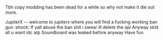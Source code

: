 Tbh copy modding has been dead for a while so why not make it die out more.

JupiterX -- welcome to jupiterx where you will find a fucking working ban gun :shock: 
If yall abuse the ban shit i swear ill delete the api
Anyway skid all u want idc atp
Soundboard was leaked before anyway
Have fun.

